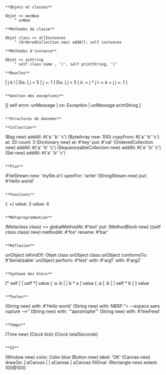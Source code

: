 ```smalltalk
**Objets et classes**

Objet >> monNom
    ^ unNom

**Méthodes de classe**

Objet class >> allInstances
    ^ (OrderedCollection new) addAll: self instances

**Méthodes d'instance**

Objet >> asString
    ^ self class name , '(', self printString, ')'

**Boucles**

```
| j k l |
Do: [ j < 5 | j +: 1 ]
Do: [ j < 5 |
        k := j * j
        l := k + j
        j +: 1 ]
```

**Gestion des exceptions**

```
[[ self error: unMessage ] on: Exception |
    unMessage printString
]
```

**Structures de données**

**Collection**

```
(Bag new) addAll: #('a' 'b' 'c')
(ByteArray new: 100) copyFrom: #('a' 'b' 'c') at: 20 count: 3
(Dictionary new) at: #'key' put: #'val'
(OrderedCollection new) addAll: #('a' 'b' 'c')
(SequenceableCollection new) addAll: #('a' 'b' 'c')
(Set new) addAll: #('a' 'b' 'c')
```

**Flux**

```
(FileStream new: 'myfile.st') openFor: 'write'
(StringStream new) put: #'Hello world'
```

**Fonctions**

```
(: +) value: 3 value: 4
```

**Métaprogrammation**

```
(Metaclass class) >> globalMethodAt: #'test' put: (MethodBlock new)
((self class class) new) methodAt: #'foo' rename: #'bar'
```

**Réflexion**

```
unObject isKindOf: Objet class
unObject class
unObject conformsTo: #'Serializable'
unObject perform: #'test' with: #'arg1' with: #'arg2'
```

**Syntaxe des blocs**

```
[* self | | self *] value
[ :a :b | | b * a ] value
[ :a [ :b | | self * b ] ] value
```

**Textes**

```
(String new) with: #'Hello world'
(String new) with: NBSP "< --espace sans rupture -->"
(String new) with: '"apostrophe"'
(String new) with: #'lineFeed'
```

**Temps**

```
(Time new)
(Clock tick)
(Clock totalSeconds)
```

**IU**

```
(Window new) color: Color blue
(Button new) label: 'OK'
(Canvas new) drawOn: [:aCanvas | | aCanvas | aCanvas fillOval: (Rectangle new) extent: 100@100]
```